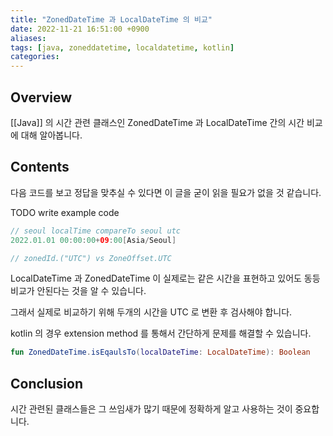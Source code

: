 ```yaml
---
title: "ZonedDateTime 과 LocalDateTime 의 비교"
date: 2022-11-21 16:51:00 +0900
aliases: 
tags: [java, zoneddatetime, localdatetime, kotlin]
categories:
---
```


## Overview

[[Java]] 의 시간 관련 클래스인 ZonedDateTime 과 LocalDateTime 간의 시간 비교에 대해 알아봅니다.

## Contents

다음 코드를 보고 정답을 맞추실 수 있다면 이 글을 굳이 읽을 필요가 없을 것 같습니다.

TODO write example code

```java
// seoul localTime compareTo seoul utc
2022.01.01 00:00:00+09:00[Asia/Seoul]

// zonedId.("UTC") vs ZoneOffset.UTC
```

LocalDateTime 과 ZonedDateTime 이 실제로는 같은 시간을 표현하고 있어도 동등비교가 안된다는 것을 알 수 있습니다.

그래서 실제로 비교하기 위해 두개의 시간을 UTC 로 변환 후 검사해야 합니다.

kotlin 의 경우 extension method 를 통해서 간단하게 문제를 해결할 수 있습니다.

```kotlin
fun ZonedDateTime.isEqaulsTo(localDateTime: LocalDateTime): Boolean
```

## Conclusion

시간 관련된 클래스들은 그 쓰임새가 많기 때문에 정확하게 알고 사용하는 것이 중요합니다.